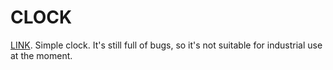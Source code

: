 # CLOCK

[LINK](https://kxrn0.github.io/Clock/). Simple clock.
It's still full of bugs, so it's not suitable for industrial use at the moment.